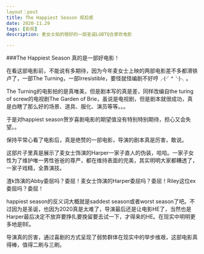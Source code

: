 ```yaml
---
layout：post
title: The Happiest Season 观后感
date: 2020-11.29
tags: [影视]
description: 麦女士拍的很好的一部圣诞LGBTQ合家欢电影

---
```

###The Happiest Season 真的是一部好电影！

在看这部电影前，不能说有多期待，因为今年麦女士上映的两部电影差不多都滑铁卢了，一部The Turning，一部Irresistible，要怪就怪编剧不好哼╭(╯^╰)╮。

The Turning的电影拍的是真唯美，但是剧本写的真是差，同样改编自the turing of screw的电视剧The Garden of Brie，虽说是电视剧，但是剧本就很成功，真是白瞎了那么好的场景、道具、服化、演员等等。。。

于是对happiest season贺岁喜剧电影的期望值没有特别特别期待，担心又会失望。。

保持平常心看了电影后，真是绝赞的一部电影，导演的剧本真是厉害，敢说。

这部片子里真是展示了麦女士饰演的Harper一家子直人的伪装，哈哈。一家子女性为了维护唯一男性爸爸的尊严，都在维持表面的完美，其实明明大家都糟透了，一家子戏精，全靠演技。

渣k饰演的Abby委屈吗？委屈！麦女士饰演的Harper委屈吗？委屈！Riley这位ex委屈吗？委屈！

happiest season的反义词大概就是saddest season或者worst season了吧。不过因为是圣诞，也因为2020真是太难了，导演最后还是让电影HE了，当然也是Harper最后决定不放弃要挣扎要挽留要去试一下，才得来的HE。在现实中明明更多地是BE。

导演真的厉害，通过喜剧的方式呈现了弱势群体在现实中的举步维艰，这部电影真得棒，值得二刷与三刷。